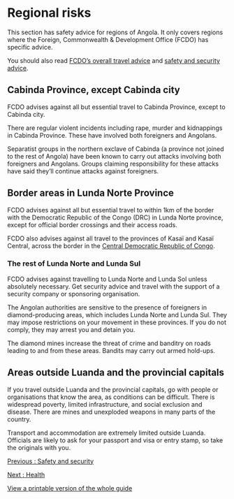 # Regional risks

This section has safety advice for regions of Angola. It only covers regions where the Foreign, Commonwealth & Development Office (FCDO) has specific advice.

You should also read [FCDO’s overall travel advice](/foreign-travel-advice/angola) and [safety and security advice](/foreign-travel-advice/angola/safety-and-security).

## Cabinda Province, except Cabinda city

FCDO advises against all but essential travel to Cabinda Province, except to Cabinda city.

There are regular violent incidents including rape, murder and kidnappings in Cabinda Province. These have involved both foreigners and Angolans.

Separatist groups in the northern exclave of Cabinda (a province not joined to the rest of Angola) have been known to carry out attacks involving both foreigners and Angolans. Groups claiming responsibility for these attacks have said they’ll continue attacks against foreigners.

## Border areas in Lunda Norte Province

FCDO advises against all but essential travel to within 1km of the border with the Democratic Republic of the Congo (DRC) in Lunda Norte province, except for official border crossings and their access roads.

FCDO also advises against all travel to the provinces of Kasaï and Kasaï Central, across the border in the [Central Democratic Republic of Congo](/foreign-travel-advice/democratic-republic-of-the-congo).

### The rest of Lunda Norte and Lunda Sul

FCDO advises against travelling to Lunda Norte and Lunda Sol unless absolutely necessary. Get security advice and travel with the support of a security company or sponsoring organisation.

The Angolan authorities are sensitive to the presence of foreigners in diamond-producing areas, which includes Lunda Norte and Lunda Sul. They may impose restrictions on your movement in these provinces. If you do not comply, they may arrest you and detain you.

The diamond mines increase the threat of crime and banditry on roads leading to and from these areas. Bandits may carry out armed hold-ups.

## Areas outside Luanda and the provincial capitals

If you travel outside Luanda and the provincial capitals, go with people or organisations that know the area, as conditions can be difficult. There is widespread poverty, limited infrastructure, and social exclusion and disease. There are mines and unexploded weapons in many parts of the country.

Transport and accommodation are extremely limited outside Luanda. Officials are likely to ask for your passport and visa or entry stamp, so take the originals with you.

[Previous
:
Safety and security](/foreign-travel-advice/angola/safety-and-security)

[Next
:
Health](/foreign-travel-advice/angola/health)

[View a printable version of the whole guide](/foreign-travel-advice/angola/print)
